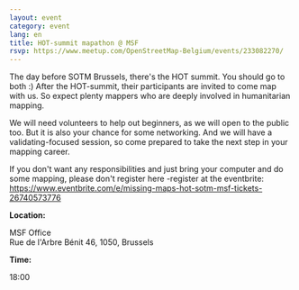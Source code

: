 ```yaml
---
layout: event
category: event
lang: en
title: HOT-summit mapathon @ MSF
rsvp: https://www.meetup.com/OpenStreetMap-Belgium/events/233082270/
---
```

The day before SOTM Brussels, there's the HOT summit. You should go to both :)
After the HOT-summit, their participants are invited to come map with us. So expect plenty mappers who are deeply involved in humanitarian mapping.

We will need volunteers to help out beginners, as we will open to the public too. But it is also your chance for some networking. And we will have a validating-focused session, so come prepared to take the next step in your mapping career.

If you don't want any responsibilities and just bring your computer and do some mapping, please don't register here -register at the eventbrite: <https://www.eventbrite.com/e/missing-maps-hot-sotm-msf-tickets-26740573776>

**Location:**

MSF Office  
Rue de l'Arbre Bénit 46, 1050, Brussels

**Time:**

18:00
